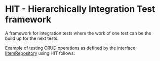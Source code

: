 # HIT - Hierarchically Integration Test framework

A framework for integration tests where the work of one test can be the build up for the next tests.

Example of testing CRUD operations as defined by the interface [IItemRepository](https://github.com/Aha43/Hit/blob/main/sample_system_src/Items.Specification/IItemsRepository.cs) using HIT follows:
